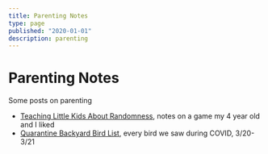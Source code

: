 ```yaml
---
title: Parenting Notes
type: page
published: "2020-01-01"
description: parenting
---
```


# Parenting Notes
Some posts on parenting

- [Teaching Little Kids About Randomness](parenting/randomness), notes on a game my 4 year old and I liked 
- [Quarantine Backyard Bird List](parenting/quarantine-bird-list), every bird we saw during COVID, 3/20-3/21
